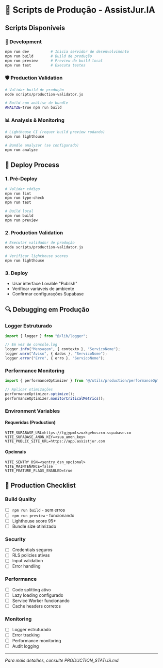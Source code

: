# 📜 Scripts de Produção - AssistJur.IA

## Scripts Disponíveis

### 🔧 Development

```bash
npm run dev          # Inicia servidor de desenvolvimento
npm run build        # Build de produção
npm run preview      # Preview do build local
npm run test         # Executa testes
```

### 🛡️ Production Validation

```bash
# Validar build de produção
node scripts/production-validator.js

# Build com análise de bundle
ANALYZE=true npm run build
```

### 📊 Analysis & Monitoring

```bash
# Lighthouse CI (requer build preview rodando)
npm run lighthouse

# Bundle analyzer (se configurado)
npm run analyze
```

## 🚀 Deploy Process

### 1. Pré-Deploy

```bash
# Validar código
npm run lint
npm run type-check
npm run test

# Build local
npm run build
npm run preview
```

### 2. Production Validation

```bash
# Executar validador de produção
node scripts/production-validator.js

# Verificar lighthouse scores
npm run lighthouse
```

### 3. Deploy

- Usar interface Lovable "Publish"
- Verificar variáveis de ambiente
- Confirmar configurações Supabase

## 🔍 Debugging em Produção

### Logger Estruturado

```typescript
import { logger } from "@/lib/logger";

// Em vez de console.log
logger.info("Mensagem", { contexto }, "ServicoNome");
logger.warn("Aviso", { dados }, "ServicoNome");
logger.error("Erro", { erro }, "ServicoNome");
```

### Performance Monitoring

```typescript
import { performanceOptimizer } from "@/utils/production/performanceOptimizer";

// Aplicar otimizações
performanceOptimizer.optimize();
performanceOptimizer.monitorCriticalMetrics();
```

### Environment Variables

#### Requeridas (Production)

```env
VITE_SUPABASE_URL=https://fgjypmlszuzkgvhuszxn.supabase.co
VITE_SUPABASE_ANON_KEY=<sua_anon_key>
VITE_PUBLIC_SITE_URL=https://app.assistjur.com
```

#### Opcionais

```env
VITE_SENTRY_DSN=<sentry_dsn_opcional>
VITE_MAINTENANCE=false
VITE_FEATURE_FLAGS_ENABLED=true
```

## 🎯 Production Checklist

### Build Quality

- [ ] `npm run build` - sem erros
- [ ] `npm run preview` - funcionando
- [ ] Lighthouse score 95+
- [ ] Bundle size otimizado

### Security

- [ ] Credentials seguros
- [ ] RLS policies ativas
- [ ] Input validation
- [ ] Error handling

### Performance

- [ ] Code splitting ativo
- [ ] Lazy loading configurado
- [ ] Service Worker funcionando
- [ ] Cache headers corretos

### Monitoring

- [ ] Logger estruturado
- [ ] Error tracking
- [ ] Performance monitoring
- [ ] Audit logging

---

_Para mais detalhes, consulte PRODUCTION_STATUS.md_
